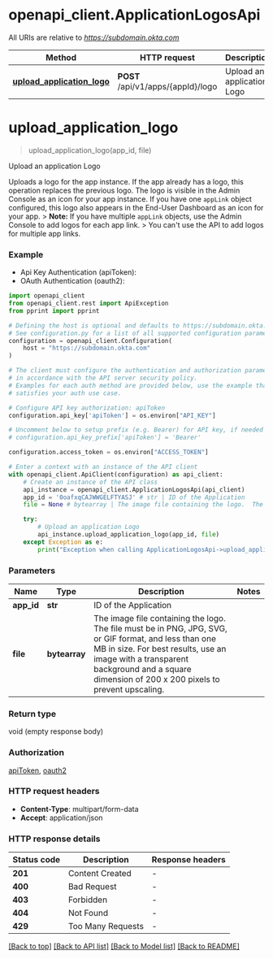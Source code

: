 # openapi_client.ApplicationLogosApi

All URIs are relative to *https://subdomain.okta.com*

Method | HTTP request | Description
------------- | ------------- | -------------
[**upload_application_logo**](ApplicationLogosApi.md#upload_application_logo) | **POST** /api/v1/apps/{appId}/logo | Upload an application Logo


# **upload_application_logo**
> upload_application_logo(app_id, file)

Upload an application Logo

Uploads a logo for the app instance. If the app already has a logo, this operation replaces the previous logo.  The logo is visible in the Admin Console as an icon for your app instance. If you have one `appLink` object configured, this logo also appears in the End-User Dashboard as an icon for your app. > **Note:** If you have multiple `appLink` objects, use the Admin Console to add logos for each app link. > You can't use the API to add logos for multiple app links. 

### Example

* Api Key Authentication (apiToken):
* OAuth Authentication (oauth2):

```python
import openapi_client
from openapi_client.rest import ApiException
from pprint import pprint

# Defining the host is optional and defaults to https://subdomain.okta.com
# See configuration.py for a list of all supported configuration parameters.
configuration = openapi_client.Configuration(
    host = "https://subdomain.okta.com"
)

# The client must configure the authentication and authorization parameters
# in accordance with the API server security policy.
# Examples for each auth method are provided below, use the example that
# satisfies your auth use case.

# Configure API key authorization: apiToken
configuration.api_key['apiToken'] = os.environ["API_KEY"]

# Uncomment below to setup prefix (e.g. Bearer) for API key, if needed
# configuration.api_key_prefix['apiToken'] = 'Bearer'

configuration.access_token = os.environ["ACCESS_TOKEN"]

# Enter a context with an instance of the API client
with openapi_client.ApiClient(configuration) as api_client:
    # Create an instance of the API class
    api_instance = openapi_client.ApplicationLogosApi(api_client)
    app_id = '0oafxqCAJWWGELFTYASJ' # str | ID of the Application
    file = None # bytearray | The image file containing the logo.  The file must be in PNG, JPG, SVG, or GIF format, and less than one MB in size. For best results, use an image with a transparent background and a square dimension of 200 x 200 pixels to prevent upscaling. 

    try:
        # Upload an application Logo
        api_instance.upload_application_logo(app_id, file)
    except Exception as e:
        print("Exception when calling ApplicationLogosApi->upload_application_logo: %s\n" % e)
```



### Parameters


Name | Type | Description  | Notes
------------- | ------------- | ------------- | -------------
 **app_id** | **str**| ID of the Application | 
 **file** | **bytearray**| The image file containing the logo.  The file must be in PNG, JPG, SVG, or GIF format, and less than one MB in size. For best results, use an image with a transparent background and a square dimension of 200 x 200 pixels to prevent upscaling.  | 

### Return type

void (empty response body)

### Authorization

[apiToken](../README.md#apiToken), [oauth2](../README.md#oauth2)

### HTTP request headers

 - **Content-Type**: multipart/form-data
 - **Accept**: application/json

### HTTP response details

| Status code | Description | Response headers |
|-------------|-------------|------------------|
**201** | Content Created |  -  |
**400** | Bad Request |  -  |
**403** | Forbidden |  -  |
**404** | Not Found |  -  |
**429** | Too Many Requests |  -  |

[[Back to top]](#) [[Back to API list]](../README.md#documentation-for-api-endpoints) [[Back to Model list]](../README.md#documentation-for-models) [[Back to README]](../README.md)


